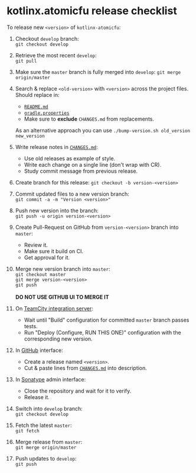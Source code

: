 # kotlinx.atomicfu release checklist

To release new `<version>` of `kotlinx-atomicfu`:

1. Checkout `develop` branch: <br> 
   `git checkout develop`

2. Retrieve the most recent `develop`: <br> 
   `git pull`
   
3. Make sure the `master` branch is fully merged into `develop`:
   `git merge origin/master`   

4. Search & replace `<old-version>` with `<version>` across the project files. Should replace in:
   * [`README.md`](README.md)
   * [`gradle.properties`](gradle.properties)    
   * Make sure to **exclude** `CHANGES.md` from replacements.
   
   As an alternative approach you can use `./bump-version.sh old_version new_version`
  
5. Write release notes in [`CHANGES.md`](CHANGES.md):
   * Use old releases as example of style.
   * Write each change on a single line (don't wrap with CR).
   * Study commit message from previous release.

6. Create branch for this release:
   `git checkout -b version-<version>`

7. Commit updated files to a new version branch:<br>
   `git commit -a -m "Version <version>"`
   
8. Push new version into the branch:<br>
   `git push -u origin version-<version>`
   
9. Create Pull-Request on GitHub from `version-<version>` branch into `master`:
   * Review it.
   * Make sure it build on CI.
   * Get approval for it.
   
10. Merge new version branch into `master`:<br>
   `git checkout master`<br>
   `git merge version-<version>`<br>
   `git push`<br>   
    **DO NOT USE GITHUB UI TO MERGE IT**

11. On [TeamCity integration server](https://teamcity.jetbrains.com/project.html?projectId=KotlinTools_KotlinxAtomicfu): 
    * Wait until "Build" configuration for committed `master` branch passes tests.
    * Run "Deploy (Configure, RUN THIS ONE)" configuration with the corresponding new version.

12. In [GitHub](https://github.com/Kotlin/kotlinx.atomicfu) interface:
    * Create a release named `<version>`. 
    * Cut & paste lines from [`CHANGES.md`](CHANGES.md) into description.
   
13. In [Sonatype](oss.sonatype.org/#stagingRepositories) admin interface:
    * Close the repository and wait for it to verify.
    * Release it.

14. Switch into `develop` branch:<br>
   `git checkout develop`
 
15. Fetch the latest `master`:<br>
   `git fetch` 
   
16. Merge release from `master`:<br>
   `git merge origin/master`
   
17. Push updates to `develop`:<br>
   `git push`
